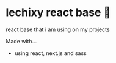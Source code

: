 # lechixy react base 💖
react base that i am using on my projects

Made with...
- using react, next.js and sass